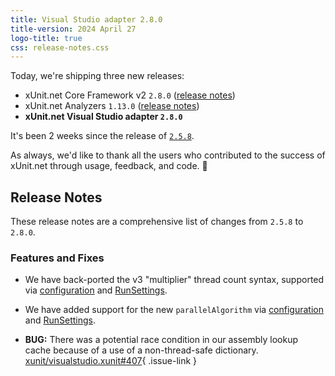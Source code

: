 ```yaml
---
title: Visual Studio adapter 2.8.0
title-version: 2024 April 27
logo-title: true
css: release-notes.css
---
```


Today, we're shipping three new releases:

* xUnit.net Core Framework v2 `2.8.0` ([release notes](/releases/v2/2.8.0))
* xUnit.net Analyzers `1.13.0` ([release notes](/releases/analyzers/1.13.0))
* **xUnit.net Visual Studio adapter `2.8.0`**

It's been 2 weeks since the release of [`2.5.8`](2.5.8).</p>

As always, we'd like to thank all the users who contributed to the success of xUnit.net through usage, feedback, and code. 🎉

## Release Notes

These release notes are a comprehensive list of changes from `2.5.8` to `2.8.0`.

### Features and Fixes

* We have back-ported the v3 "multiplier" thread count syntax, supported via [configuration](/docs/config-xunit-runner-json#maxParallelThreads) and [RunSettings](/docs/config-runsettings#MaxParallelThreads).

* We have added support for the new `parallelAlgorithm` via [configuration](/docs/config-xunit-runner-json#parallelAlgorithm) and [RunSettings](/docs/config-runsettings#ParallelAlgorithm).

* **BUG:** There was a potential race condition in our assembly lookup cache because of a use of a non-thread-safe dictionary. [xunit/visualstudio.xunit#407](https://github.com/xunit/visualstudio.xunit/pull/407){ .issue-link }
